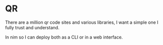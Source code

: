 # QR

There are a million qr code sites and various libraries, I want a simple one I fully trust and understand.

In nim so I can deploy both as a CLI or in a web interface.
